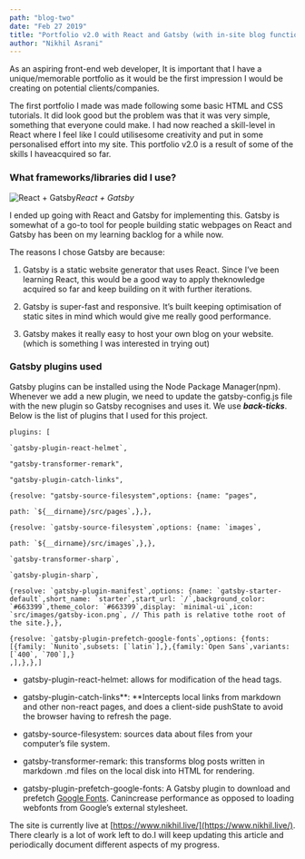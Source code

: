 ```yaml
---
path: "blog-two"
date: "Feb 27 2019"
title: "Portfolio v2.0 with React and Gatsby (with in-site blog functionality!)"
author: "Nikhil Asrani"
---
```


As an aspiring front-end web developer, It is important that I have a unique/memorable portfolio as it would be the first impression I would be creating on potential clients/companies.

The first portfolio I made was made following some basic HTML and CSS tutorials. It did look good but the problem was that it was very simple, something that everyone could make. I had now reached a skill-level in React where I feel like I could utilisesome creativity and put in some personalised effort into my site. This portfolio v2.0 is a result of some of the skills I haveacquired so far.

### What frameworks/libraries did I use?

![React + Gatsby](https://cdn-images-1.medium.com/max/2000/1*mll0qbSnMy8-oVbNYrPO6g.png)_React + Gatsby_

I ended up going with React and Gatsby for implementing this. Gatsby is somewhat of a go-to tool for people building static webpages on React and Gatsby has been on my learning backlog for a while now.

The reasons I chose Gatsby are because:

1. Gatsby is a static website generator that uses React. Since I’ve been learning React, this would be a good way to apply theknowledge acquired so far and keep building on it with further iterations.

2. Gatsby is super-fast and responsive. It’s built keeping optimisation of static sites in mind which would give me really good performance.

3. Gatsby makes it really easy to host your own blog on your website. (which is something I was interested in trying out)

### Gatsby plugins used

Gatsby plugins can be installed using the Node Package Manager(npm). Whenever we add a new plugin, we need to update the gatsby-config.js file with the new plugin so Gatsby recognises and uses it. We use **_back-ticks_**. Below is the list of plugins that I used for this project.

    plugins: [

    `gatsby-plugin-react-helmet`,

    "gatsby-transformer-remark",

    "gatsby-plugin-catch-links",

    {resolve: "gatsby-source-filesystem",options: {name: "pages",

    path: `${__dirname}/src/pages`,},},

    {resolve: `gatsby-source-filesystem`,options: {name: `images`,

    path: `${__dirname}/src/images`,},},

    `gatsby-transformer-sharp`,

    `gatsby-plugin-sharp`,

    {resolve: `gatsby-plugin-manifest`,options: {name: `gatsby-starter-default`,short_name: `starter`,start_url: `/`,background_color: `#663399`,theme_color: `#663399`,display: `minimal-ui`,icon: `src/images/gatsby-icon.png`, // This path is relative tothe root of the site.},},

    {resolve: `gatsby-plugin-prefetch-google-fonts`,options: {fonts: [{family: `Nunito`,subsets: [`latin`],},{family:`Open Sans`,variants: [`400`, `700`],}
    ,],},},]

- gatsby-plugin-react-helmet: allows for modification of the head tags.

- gatsby-plugin-catch-links**: **Intercepts local links from markdown and other non-react pages, and does a client-side pushState to avoid the browser having to refresh the page.

- gatsby-source-filesystem: sources data about files from your computer’s file system.

- gatsby-transformer-remark: this transforms blog posts written in markdown .md files on the local disk into HTML for rendering.

- gatsby-plugin-prefetch-google-fonts: A Gatsby plugin to download and prefetch [Google Fonts](https://fonts.google.com/). Canincrease performance as opposed to loading webfonts from Google’s external stylesheet.

The site is currently live at [https://www.nikhil.live/](https://www.nikhil.live/). There clearly is a lot of work left to do.I will keep updating this article and periodically document different aspects of my progress.
